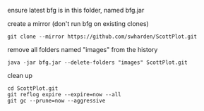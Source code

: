 ensure latest bfg is in this folder, named bfg.jar

create a mirror (don't run bfg on existing clones)
```
git clone --mirror https://github.com/swharden/ScottPlot.git
```

remove all folders named "images" from the history
```
java -jar bfg.jar --delete-folders "images" ScottPlot.git
```

clean up
```
cd ScottPlot.git
git reflog expire --expire=now --all
git gc --prune=now --aggressive
```
